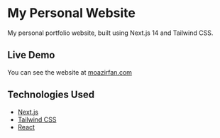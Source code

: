 # My Personal Website

My personal portfolio website, built using Next.js 14 and Tailwind CSS.

## Live Demo

You can see the website at [moazirfan.com](https://moazirfan.com)

## Technologies Used

- [Next.js](https://nextjs.org/)
- [Tailwind CSS](https://tailwindcss.com/)
- [React](https://reactjs.org/)
